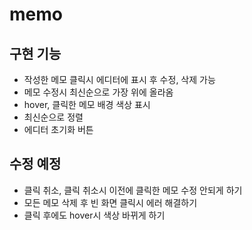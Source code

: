 # memo

## 구현 기능

- 작성한 메모 클릭시 에디터에 표시 후 수정, 삭제 가능
- 메모 수정시 최신순으로 가장 위에 올라옴
- hover, 클릭한 메모 배경 색상 표시
- 최신순으로 정렬
- 에디터 초기화 버튼

## 수정 예정

- 클릭 취소, 클릭 취소시 이전에 클릭한 메모 수정 안되게 하기
- 모든 메모 삭제 후 빈 화면 클릭시 에러 해결하기
- 클릭 후에도 hover시 색상 바뀌게 하기
